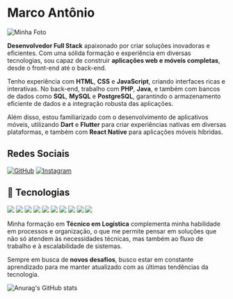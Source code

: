 # Marco Antônio

![Minha Foto](https://imgur.com/vn6rVAF)


**Desenvolvedor Full Stack** apaixonado por criar soluções inovadoras e eficientes. Com uma sólida formação e experiência em diversas tecnologias, sou capaz de construir **aplicações web e móveis completas**, desde o front-end até o back-end.

Tenho experiência com **HTML**, **CSS** e **JavaScript**, criando interfaces ricas e interativas. No back-end, trabalho com **PHP**, **Java**, e também com bancos de dados como **SQL**, **MySQL** e **PostgreSQL**, garantindo o armazenamento eficiente de dados e a integração robusta das aplicações.

Além disso, estou familiarizado com o desenvolvimento de aplicativos móveis, utilizando **Dart** e **Flutter** para criar experiências nativas em diversas plataformas, e também com **React Native** para aplicações móveis híbridas.

## Redes Sociais
[![GitHub](https://img.shields.io/badge/GitHub-000000?style=for-the-badge&logo=github&logoColor=white)](https://github.com/marcosynky)
[![Instagram](https://img.shields.io/badge/Instagram-E4405F?style=for-the-badge&logo=instagram&logoColor=white)](https://www.instagram.com/marcosynky/)



## 🚀 Tecnologias 

<div>
  <img src="https://img.shields.io/badge/HTML-E34F26?style=for-the-badge&logo=html5&logoColor=white">
  <img src="https://img.shields.io/badge/CSS-1572B6?style=for-the-badge&logo=css3&logoColor=white">
  <img src="https://img.shields.io/badge/JavaScript-F7DF1E?style=for-the-badge&logo=javascript&logoColor=black">
  <img src="https://img.shields.io/badge/PHP-777BB4?style=for-the-badge&logo=php&logoColor=white">
  <img src="https://img.shields.io/badge/Java-007396?style=for-the-badge&logo=java&logoColor=white">
  <img src="https://img.shields.io/badge/MySQL-4479A1?style=for-the-badge&logo=mysql&logoColor=white">
  <img src="https://img.shields.io/badge/PostgreSQL-336791?style=for-the-badge&logo=postgresql&logoColor=white">
  <img src="https://img.shields.io/badge/Flutter-02569B?style=for-the-badge&logo=flutter&logoColor=white">
  <img src="https://img.shields.io/badge/Dart-0175C2?style=for-the-badge&logo=dart&logoColor=white">
  <img src="https://img.shields.io/badge/React_Native-20232A?style=for-the-badge&logo=react&logoColor=61DAFB">
</div>

Minha formação em **Técnico em Logística** complementa minha habilidade em processos e organização, o que me permite pensar em soluções que não só atendem às necessidades técnicas, mas também ao fluxo de trabalho e à escalabilidade de sistemas.

Sempre em busca de **novos desafios**, busco estar em constante aprendizado para me manter atualizado com as últimas tendências da tecnologia.

![Anurag's GitHub stats](https://github-readme-stats.vercel.app/api?username=marcosynky&show_icons=true&hide_title=true&theme=dark&text_color=00FF00&icon_color=00FF00&bg_color=000000&border_color=FFFFFF&title_color=FFFFFF&rank_icon=github&show_icons=true)

